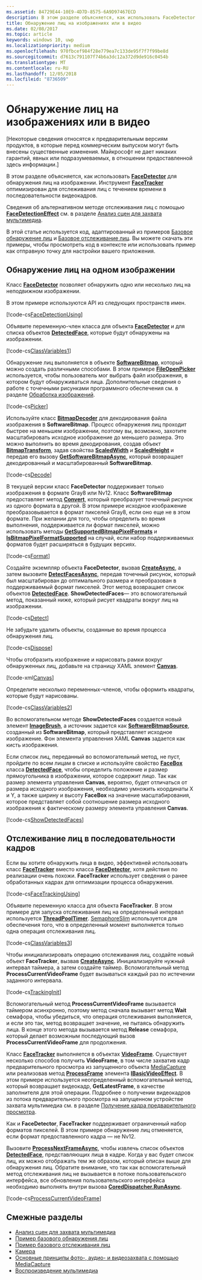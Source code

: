 ```yaml
---
ms.assetid: 84729E44-10E9-4D7D-8575-6A9D97467ECD
description: В этом разделе объясняется, как использовать FaceDetector для обнаружения лиц на изображении. Инструмент FaceTracker оптимизирован для отслеживания лиц с течением времени в последовательности видеокадров.
title: Обнаружение лиц на изображениях или в видео
ms.date: 02/08/2017
ms.topic: article
keywords: windows 10, uwp
ms.localizationpriority: medium
ms.openlocfilehash: 970fbcef984f28e779ea7c133de95f7f7f99be8d
ms.sourcegitcommit: d7613c791107f74b6a3dc12a372d9de916c0454b
ms.translationtype: MT
ms.contentlocale: ru-RU
ms.lasthandoff: 12/05/2018
ms.locfileid: "8736509"
---
```

# <a name="detect-faces-in-images-or-videos"></a>Обнаружение лиц на изображениях или в видео



\[Некоторые сведения относятся к предварительным версиям продуктов, в которые перед коммерческим выпуском могут быть внесены существенные изменения. Майкрософт не дает никаких гарантий, явных или подразумеваемых, в отношении предоставленной здесь информации.\]

В этом разделе объясняется, как использовать [**FaceDetector**](https://msdn.microsoft.com/library/windows/apps/dn974129) для обнаружения лиц на изображении. Инструмент [**FaceTracker**](https://msdn.microsoft.com/library/windows/apps/dn974150) оптимизирован для отслеживания лиц с течением времени в последовательности видеокадров.

Сведения об альтернативном методе отслеживания лиц с помощью [**FaceDetectionEffect**](https://msdn.microsoft.com/library/windows/apps/dn948776) см. в разделе [Анализ сцен для захвата мультимедиа](scene-analysis-for-media-capture.md).

В этой статье используется код, адаптированный из примеров [Базовое обнаружение лиц](http://go.microsoft.com/fwlink/p/?LinkId=620512&clcid=0x409) и [Базовое отслеживание лиц](http://go.microsoft.com/fwlink/p/?LinkId=620513&clcid=0x409). Вы можете скачать эти примеры, чтобы просмотреть код в контексте или использовать пример как отправную точку для настройки вашего приложения.

## <a name="detect-faces-in-a-single-image"></a>Обнаружение лиц на одном изображении

Класс [**FaceDetector**](https://msdn.microsoft.com/library/windows/apps/dn974129) позволяет обнаружить одно или несколько лиц на неподвижном изображении.

В этом примере используются API из следующих пространств имен.

[!code-cs[FaceDetectionUsing](./code/FaceDetection_Win10/cs/MainPage.xaml.cs#SnippetFaceDetectionUsing)]

Объявите переменную-член класса для объекта [**FaceDetector**](https://msdn.microsoft.com/library/windows/apps/dn974129) и для списка объектов [**DetectedFace**](https://msdn.microsoft.com/library/windows/apps/dn974123), которые будут обнаружены на изображении.

[!code-cs[ClassVariables1](./code/FaceDetection_Win10/cs/MainPage.xaml.cs#SnippetClassVariables1)]

Обнаружение лиц выполняется в объекте [**SoftwareBitmap**](https://msdn.microsoft.com/library/windows/apps/dn887358), который можно создать различными способами. В этом примере [**FileOpenPicker**](https://msdn.microsoft.com/library/windows/apps/br207847) используется, чтобы пользователь мог выбрать файл изображения, в котором будут обнаруживаться лица. Дополнительные сведения о работе с точечными рисунками программного обеспечения см. в разделе [Обработка изображений](imaging.md).

[!code-cs[Picker](./code/FaceDetection_Win10/cs/MainPage.xaml.cs#SnippetPicker)]

Используйте класс [**BitmapDecoder**](https://msdn.microsoft.com/library/windows/apps/br226176) для декодирования файла изображения в **SoftwareBitmap**. Процесс обнаружения лиц проходит быстрее на меньшем изображении, поэтому вы, возможно, захотите масштабировать исходное изображение до меньшего размера. Это можно выполнить во время декодирования, создав объект [**BitmapTransform**](https://msdn.microsoft.com/library/windows/apps/br226254), задав свойства [**ScaledWidth**](https://msdn.microsoft.com/library/windows/apps/br226261) и [**ScaledHeight**](https://msdn.microsoft.com/library/windows/apps/br226260) и передав его вызову [**GetSoftwareBitmapAsync**](https://msdn.microsoft.com/library/windows/apps/dn887332), который возвращает декодированный и масштабированный **SoftwareBitmap**.

[!code-cs[Decode](./code/FaceDetection_Win10/cs/MainPage.xaml.cs#SnippetDecode)]

В текущей версии класс **FaceDetector** поддерживает только изображения в формате Gray8 или Nv12. Класс **SoftwareBitmap** предоставляет метод [**Convert**](https://msdn.microsoft.com/library/windows/apps/dn887362), который преобразует точечный рисунок из одного формата в другой. В этом примере исходное изображение преобразовывается в формат пикселей Gray8, если оно еще не в этом формате. При желании для того, чтобы определить во время выполнения, поддерживается ли формат пикселей, можно использовать методы [**GetSupportedBitmapPixelFormats**](https://msdn.microsoft.com/library/windows/apps/dn974140) и [**IsBitmapPixelFormatSupported**](https://msdn.microsoft.com/library/windows/apps/dn974142) на случай, если набор поддерживаемых форматов будет расширяться в будущих версиях.

[!code-cs[Format](./code/FaceDetection_Win10/cs/MainPage.xaml.cs#SnippetFormat)]

Создайте экземпляр объекта **FaceDetector**, вызвав [**CreateAsync**](https://msdn.microsoft.com/library/windows/apps/dn974132), а затем вызовите [**DetectFacesAsync**](https://msdn.microsoft.com/library/windows/apps/dn974134), передав точечный рисунок, который был масштабирован до оптимального размера и преобразован в поддерживаемый формат пикселей. Этот метод возвращает список объектов [**DetectedFace**](https://msdn.microsoft.com/library/windows/apps/dn974123). **ShowDetectedFaces**— это вспомогательный метод, показанный ниже, который рисует квадраты вокруг лиц на изображении.

[!code-cs[Detect](./code/FaceDetection_Win10/cs/MainPage.xaml.cs#SnippetDetect)]

Не забудьте удалить объекты, созданные во время процесса обнаружения лиц.

[!code-cs[Dispose](./code/FaceDetection_Win10/cs/MainPage.xaml.cs#SnippetDispose)]

Чтобы отобразить изображение и нарисовать рамки вокруг обнаруженных лиц, добавьте на страницу XAML элемент [**Canvas**](https://msdn.microsoft.com/library/windows/apps/br209267).

[!code-xml[Canvas](./code/FaceDetection_Win10/cs/MainPage.xaml#SnippetCanvas)]

Определите несколько переменных-членов, чтобы оформить квадраты, которые будут нарисованы.

[!code-cs[ClassVariables2](./code/FaceDetection_Win10/cs/MainPage.xaml.cs#SnippetClassVariables2)]

Во вспомогательном методе **ShowDetectedFaces** создается новый элемент [**ImageBrush**](https://msdn.microsoft.com/library/windows/apps/br210101), а источник задается как [**SoftwareBitmapSource**](https://msdn.microsoft.com/library/windows/apps/dn997854), созданный из **SoftwareBitmap**, который представляет исходное изображение. Фон элемента управления XAML **Canvas** задается как кисть изображения.

Если список лиц, переданный во вспомогательный метод, не пуст, пройдите по всем лицам в списке и используйте свойство [**FaceBox**](https://msdn.microsoft.com/library/windows/apps/dn974126) класса [**DetectedFace**](https://msdn.microsoft.com/library/windows/apps/dn974123), чтобы определить положение и размер прямоугольника в изображении, которое содержит лицо. Так как размер элемента управления **Canvas**, вероятно, будет отличаться от размера исходного изображения, необходимо умножить координаты X и Y, а также ширину и высоту **FaceBox** на значение масштабирования, которое представляет собой соотношение размера исходного изображения к фактическому размеру элемента управления **Canvas**.

[!code-cs[ShowDetectedFaces](./code/FaceDetection_Win10/cs/MainPage.xaml.cs#SnippetShowDetectedFaces)]

## <a name="track-faces-in-a-sequence-of-frames"></a>Отслеживание лиц в последовательности кадров

Если вы хотите обнаружить лица в видео, эффективней использовать класс [**FaceTracker**](https://msdn.microsoft.com/library/windows/apps/dn974150) вместо класса [**FaceDetector**](https://msdn.microsoft.com/library/windows/apps/dn974129), хотя действия по реализации очень похожи. **FaceTracker** использует сведения о ранее обработанных кадрах для оптимизации процесса обнаружения.

[!code-cs[FaceTrackingUsing](./code/FaceDetection_Win10/cs/MainPage.xaml.cs#SnippetFaceTrackingUsing)]

Объявите переменную класса для объекта **FaceTracker**. В этом примере для запуска отслеживания лиц на определенный интервал используется [**ThreadPoolTimer**](https://msdn.microsoft.com/library/windows/apps/br230587). [SemaphoreSlim](https://msdn.microsoft.com/library/system.threading.semaphoreslim.aspx) используется для обеспечения того, что в определенный момент выполняется только одна операция отслеживания лиц.

[!code-cs[ClassVariables3](./code/FaceDetection_Win10/cs/MainPage.xaml.cs#SnippetClassVariables3)]

Чтобы инициализировать операцию отслеживания лиц, создайте новый объект **FaceTracker**, вызвав [**CreateAsync**](https://msdn.microsoft.com/library/windows/apps/dn974151). Инициализируйте нужный интервал таймера, а затем создайте таймер. Вспомогательный метод **ProcessCurrentVideoFrame** будет вызываться каждый раз по истечении заданного интервала.

[!code-cs[TrackingInit](./code/FaceDetection_Win10/cs/MainPage.xaml.cs#SnippetTrackingInit)]

Вспомогательный метод **ProcessCurrentVideoFrame** вызывается таймером асинхронно, поэтому метод сначала вызывает метод **Wait** семафора, чтобы убедиться, что операция отслеживания выполняется, и если это так, метод возвращает значение, не пытаясь обнаружить лица. В конце этого метода вызывается метод **Release** семафора, который делает возможным последующий вызов **ProcessCurrentVideoFrame** для продолжения.

Класс [**FaceTracker**](https://msdn.microsoft.com/library/windows/apps/dn974150) выполняется в объектах [**VideoFrame**](https://msdn.microsoft.com/library/windows/apps/dn930917). Существует несколько способов получить **VideoFrame**, в том числе захватив кадр предварительного просмотра из запущенного объекта [MediaCapture](capture-photos-and-video-with-mediacapture.md) или реализовав метод [**ProcessFrame**](https://msdn.microsoft.com/library/windows/apps/dn764784) элемента [**IBasicVideoEffect**](https://msdn.microsoft.com/library/windows/apps/dn764788). В этом примере используется неопределенный вспомогательный метод, который возвращает видеокадр, **GetLatestFrame**, в качестве заполнителя для этой операции. Подробнее о получении видеокадров из потока предварительного просмотра на запущенном устройстве захвата мультимедиа см. в разделе [Получение кадра предварительного просмотра](get-a-preview-frame.md).

Как и **FaceDetector**, **FaceTracker** поддерживает ограниченный набор форматов пикселей. В этом примере обнаружение лиц отменяется, если формат предоставленного кадра — не Nv12.

Вызовите [**ProcessNextFrameAsync**](https://msdn.microsoft.com/library/windows/apps/dn974157), чтобы извлечь список объектов [**DetectedFace**](https://msdn.microsoft.com/library/windows/apps/dn974123), представляющих лица в кадре. Когда у вас будет список лиц, их можно отображать тем же образом, который описан выше для обнаружения лиц. Обратите внимание, что так как вспомогательный метод отслеживания лиц не вызывается в потоке пользовательского интерфейса, все обновления пользовательского интерфейса необходимо выполнять внутри вызова [**CoredDispatcher.RunAsync**](https://msdn.microsoft.com/library/windows/apps/hh750317).

[!code-cs[ProcessCurrentVideoFrame](./code/FaceDetection_Win10/cs/MainPage.xaml.cs#SnippetProcessCurrentVideoFrame)]

## <a name="related-topics"></a>Смежные разделы

* [Анализ сцен для захвата мультимедиа](scene-analysis-for-media-capture.md)
* [Пример базового обнаружения лиц](http://go.microsoft.com/fwlink/p/?LinkId=620512&clcid=0x409)
* [Пример базового отслеживания лиц](http://go.microsoft.com/fwlink/p/?LinkId=620513&clcid=0x409)
* [Камера](camera.md)
* [Основные принципы фото-, аудио- и видеозахвата с помощью MediaCapture](basic-photo-video-and-audio-capture-with-MediaCapture.md)
* [Воспроизведение мультимедиа](media-playback.md)

